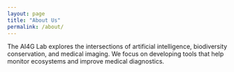 ```yaml
---
layout: page
title: "About Us"
permalink: /about/
---
```


The AI4G Lab explores the intersections of artificial intelligence, biodiversity conservation, and medical imaging. We focus on developing tools that help monitor ecosystems and improve medical diagnostics.
